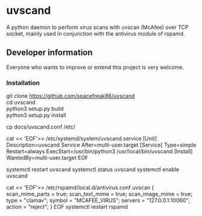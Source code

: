 # uvscand
A python daemon to perform virus scans with uvscan (McAfee) over TCP socket, mainly used in conjunction with the antivirus module of rspamd.

## Developer information
Everyone who wants to improve or extend this project is very welcome.

### Installation
git clone https://github.com/spacefreak86/uvscand  
cd uvscand  
python3 setup.py build  
python3 setup.py install  

cp docs/uvscand.conf /etc/

cat << 'EOF'>> /etc/systemd/system/uvscand.service
[Unit]
Description=uvscand Service
After=multi-user.target
[Service]
Type=simple
Restart=always
ExecStart=/usr/bin/python3 /usr/local/bin/uvscand
[Install]
WantedBy=multi-user.target
EOF

systemctl restart uvscand
systemctl status uvscand
systemctl enable uvscand

cat << 'EOF'>> /etc/rspamd/local.d/antivirus.conf
uvscan {
  scan_mime_parts = true;
  scan_text_mime = true;
  scan_image_mime = true;
  type = "clamav";
  symbol = "MCAFEE_VIRUS";
  servers = "127.0.0.1:10060";
  action = "reject";
}
EOF
systemctl restart rspamd
